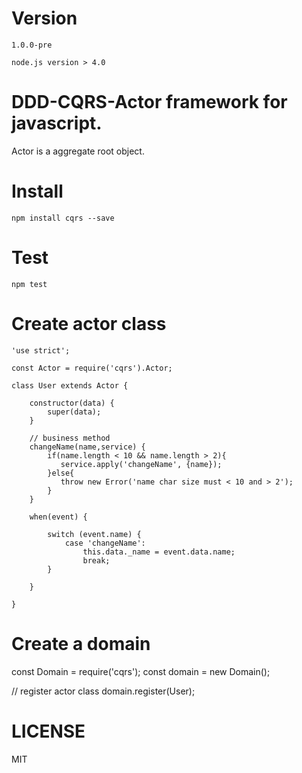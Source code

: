 Version
=======

    1.0.0-pre

    node.js version > 4.0

DDD-CQRS-Actor framework for javascript.
========================================

Actor is a aggregate root object.


Install
=======

    npm install cqrs --save

Test
====
    npm test


Create actor class
==================

    'use strict';

    const Actor = require('cqrs').Actor;

    class User extends Actor {

        constructor(data) {
            super(data);
        }

        // business method
        changeName(name,service) {
            if(name.length < 10 && name.length > 2){
               service.apply('changeName', {name});
            }else{
               throw new Error('name char size must < 10 and > 2');
            }
        }

        when(event) {

            switch (event.name) {
                case 'changeName':
                    this.data._name = event.data.name;
                    break;
            }

        }

    }


Create a domain
===============

const Domain = require('cqrs');
const domain = new Domain();

// register actor class
domain.register(User);


LICENSE
=======
MIT